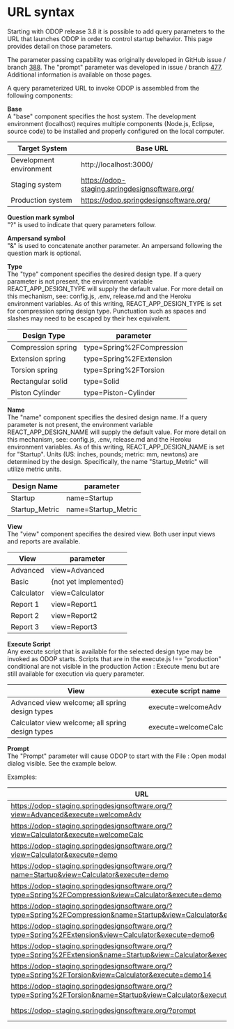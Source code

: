 # URL syntax

Starting with ODOP release 3.8 it is possible to add query parameters to the URL 
that launches ODOP in order to control startup behavior.
This page provides detail on those parameters.

The parameter passing capability was originally developed in GitHub issue / branch [388](https://github.com/thegrumpys/odop/issues/388). 
The "prompt" parameter was developed in issue / branch [477](https://github.com/thegrumpys/odop/issues/477).  
Additional information is available on those pages.

A query parameterized URL to invoke ODOP is assembled from the following components:

**Base**  
A "base" component specifies the host system.
The development environment (localhost) requires multiple components (Node.js, Eclipse, source code) 
to be installed and properly configured on the local computer.

Target System | Base URL
---|---
Development environment | http://localhost:3000/
Staging system | https://odop-staging.springdesignsoftware.org/
Production system | https://odop.springdesignsoftware.org/


**Question mark symbol**  
"?" is used to indicate that query parameters follow.  


**Ampersand symbol**  
"&" is used to concatenate another parameter. 
An ampersand following the question mark is optional.


**Type**  
The "type" component specifies the desired design type.
If a query parameter is not present, the environment variable REACT_APP_DESIGN_TYPE will supply the default value. 
For more detail on this mechanism, see: config.js, .env, release.md and the Heroku environment variables. 
As of this writing, REACT_APP_DESIGN_TYPE is set for compression spring design type.
Punctuation such as spaces and slashes may need to be escaped by their hex equivalent.

Design Type | parameter
---|---
Compression spring | type=Spring%2FCompression
Extension spring | type=Spring%2FExtension
Torsion spring | type=Spring%2FTorsion
Rectangular solid | type=Solid
Piston Cylinder | type=Piston-Cylinder


**Name**  
The "name" component specifies the desired design name.
If a query parameter is not present, the environment variable REACT_APP_DESIGN_NAME will supply the default value.
For more detail on this mechanism, see: config.js, .env, release.md and the Heroku environment variables. 
As of this writing, REACT_APP_DESIGN_NAME is set for "Startup".
Units (US: inches, pounds; metric: mm, newtons) are determined by the design.
Specifically, the name "Startup_Metric" will utilize metric units.

Design Name | parameter
---|---
Startup | name=Startup
Startup_Metric | name=Startup_Metric


**View**  
The "view" component specifies the desired view.
Both user input views and reports are available.
 
View | parameter
---|---
Advanced | view=Advanced
Basic | {not yet implemented}
Calculator | view=Calculator
Report 1 | view=Report1
Report 2 | view=Report2
Report 3 | view=Report3


**Execute Script**  
Any execute script that is available for the selected design type may be invoked as ODOP starts. 
Scripts that are in the execute.js !== "production" conditional are not visible in the production Action : Execute menu
but are still available for execution via query parameter.

View | execute script name
---|---
Advanced view welcome; all spring design types | execute=welcomeAdv
Calculator view welcome; all spring design types | execute=welcomeCalc


**Prompt**  
The "Prompt" parameter will cause ODOP to start with the File : Open modal dialog visible.
See the example below.


Examples:

URL|type|name|execute|View
---|---|---|---|---
https://odop-staging.springdesignsoftware.org/?view=Advanced&execute=welcomeAdv | REACT_APP_DESIGN_TYPE = Compression | REACT_APP_DESIGN_NAME = StartUp | welcomeAdv | Advanced
https://odop-staging.springdesignsoftware.org/?view=Calculator&execute=welcomeCalc | REACT_APP_DESIGN_TYPE = Compression | REACT_APP_DESIGN_NAME = StartUp | welcomeCalc | Calculator
https://odop-staging.springdesignsoftware.org/?view=Calculator&execute=demo | REACT_APP_DESIGN_TYPE = Compression | REACT_APP_DESIGN_NAME = StartUp | demo | Calculator
https://odop-staging.springdesignsoftware.org/?name=Startup&view=Calculator&execute=demo | REACT_APP_DESIGN_TYPE = Compression | Startup | demo | Calculator
https://odop-staging.springdesignsoftware.org/?type=Spring%2FCompression&view=Calculator&execute=demo | Spring/Compression | REACT_APP_DESIGN_NAME = StartUp | demo | Calculator
https://odop-staging.springdesignsoftware.org/?type=Spring%2FCompression&name=Startup&view=Calculator&execute=demo |  Spring/Compression | Startup | demo | Calculator
https://odop-staging.springdesignsoftware.org/?type=Spring%2FExtension&view=Calculator&execute=demo6 | Spring/Extension | REACT_APP_DESIGN_NAME = StartUp | demo6 | Calculator
https://odop-staging.springdesignsoftware.org/?type=Spring%2FExtension&name=Startup&view=Calculator&execute=demo6 | Spring/Extension | Startup | demo6 | Calculator
https://odop-staging.springdesignsoftware.org/?type=Spring%2FTorsion&view=Calculator&execute=demo14 | Spring/Torsion | REACT_APP_DESIGN_NAME = StartUp | demo14 | Calculator
https://odop-staging.springdesignsoftware.org/?type=Spring%2FTorsion&name=Startup&view=Calculator&execute=demo14 | Spring/Torsion | Startup | demo14 | Calculator
https://odop-staging.springdesignsoftware.org/?prompt | REACT_APP_DESIGN_TYPE = Compression | REACT_APP_DESIGN_NAME = StartUp | {File : Open} | Advanced

